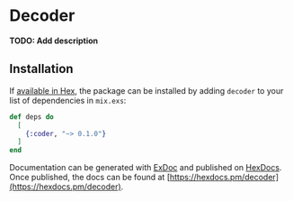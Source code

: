 # Decoder

**TODO: Add description**

## Installation

If [available in Hex](https://hex.pm/docs/publish), the package can be installed
by adding `decoder` to your list of dependencies in `mix.exs`:

```elixir
def deps do
  [
    {:coder, "~> 0.1.0"}
  ]
end
```

Documentation can be generated with [ExDoc](https://github.com/elixir-lang/ex_doc)
and published on [HexDocs](https://hexdocs.pm). Once published, the docs can
be found at [https://hexdocs.pm/decoder](https://hexdocs.pm/decoder).

